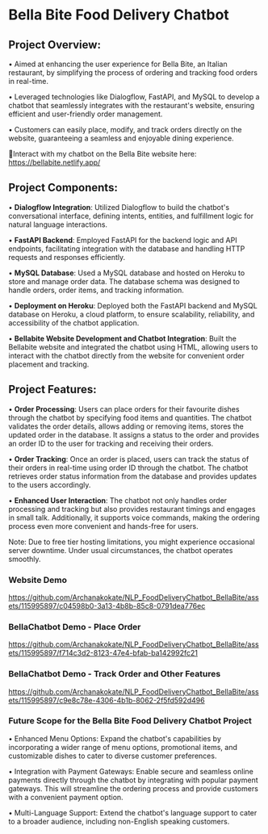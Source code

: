 # Bella Bite Food Delivery Chatbot

## Project Overview:
• Aimed at enhancing the user experience for Bella Bite, an Italian restaurant, by simplifying the process of ordering and tracking food orders in real-time.

• Leveraged technologies like Dialogflow, FastAPI, and MySQL to develop a chatbot that seamlessly integrates with the restaurant's website, ensuring efficient and user-friendly order management.

• Customers can easily place, modify, and track orders directly on the website, guaranteeing a seamless and enjoyable dining experience.


🔗Interact with my chatbot on the Bella Bite website here: https://bellabite.netlify.app/

## Project Components:
•	**Dialogflow Integration**: Utilized Dialogflow to build the chatbot's conversational interface, defining intents, entities, and fulfillment logic for natural language interactions.

•	**FastAPI Backend**: Employed FastAPI for the backend logic and API endpoints, facilitating integration with the database and handling HTTP requests and responses efficiently.

•	**MySQL Database**: Used a MySQL database and hosted on Heroku to store and manage order data. The database schema was designed to handle orders, order items, and tracking information.

•	**Deployment on Heroku**: Deployed both the FastAPI backend and MySQL database on Heroku, a cloud platform, to ensure scalability, reliability, and accessibility of the chatbot application.

•	**Bellabite Website Development and Chatbot Integration**: Built the Bellabite website and integrated the chatbot using HTML, allowing users to interact with the chatbot directly from the website for convenient order placement and tracking.

## Project Features:
•	**Order Processing**: Users can place orders for their favourite dishes through the chatbot by specifying food items and quantities. The chatbot validates the order details, allows adding or removing items, stores the updated order in the database. It assigns a status to the order and provides an order ID to the user for tracking and receiving their orders.

•	**Order Tracking**: Once an order is placed, users can track the status of their orders in real-time using order ID through the chatbot. The chatbot retrieves order status information from the database and provides updates to the users accordingly.

•	**Enhanced User Interaction**: The chatbot not only handles order processing and tracking but also provides restaurant timings and engages in small talk. Additionally, it supports voice commands, making the ordering process even more convenient and hands-free for users.


Note: Due to free tier hosting limitations, you might experience occasional server downtime. Under usual circumstances, the chatbot operates smoothly.


### Website Demo


https://github.com/Archanakokate/NLP_FoodDeliveryChatbot_BellaBite/assets/115995897/c04598b0-3a13-4b8b-85c8-0791dea776ec



### BellaChatbot Demo - Place Order


https://github.com/Archanakokate/NLP_FoodDeliveryChatbot_BellaBite/assets/115995897/f714c3d2-8123-47e4-bfab-ba142992fc21



### BellaChatbot Demo - Track Order and Other Features


https://github.com/Archanakokate/NLP_FoodDeliveryChatbot_BellaBite/assets/115995897/c9e8c78e-4306-4b1b-8062-2f5fd592d496



### Future Scope for the Bella Bite Food Delivery Chatbot Project
•	Enhanced Menu Options: Expand the chatbot's capabilities by incorporating a wider range of menu options, promotional items, and customizable dishes to cater to diverse customer preferences.

•	Integration with Payment Gateways: Enable secure and seamless online payments directly through the chatbot by integrating with popular payment gateways. This will streamline the ordering process and provide customers with a convenient payment option.

•	Multi-Language Support: Extend the chatbot's language support to cater to a broader audience, including non-English speaking customers.
